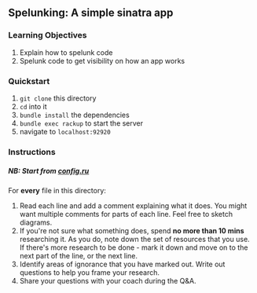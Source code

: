 ## Spelunking: A simple sinatra app

### Learning Objectives
1. Explain how to spelunk code
2. Spelunk code to get visibility on how an app works

### Quickstart

1. `git clone` this directory
2. `cd` into it
3. `bundle install` the dependencies
4. `bundle exec rackup` to start the server
4. navigate to `localhost:92920`

### Instructions

##### NB: Start from [config.ru](config.ru)

For **every** file in this directory:
1. Read each line and add a comment explaining what it does. You might want multiple comments for parts of each line. Feel free to sketch diagrams.
2. If you're not sure what something does, spend **no more than 10 mins** researching it. As you do, note down the set of resources that you use. If there's more research to be done - mark it down and move on to the next part of the line, or the next line.
3. Identify areas of ignorance that you have marked out. Write out questions to help you frame your research.
4. Share your questions with your coach during the Q&A.
